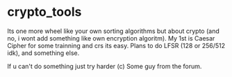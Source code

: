 # crypto_tools
Its one more wheel like your own sorting algorithms but about crypto (and no, i wont add something like own encryption algoritm).
My 1st is Caesar Cipher for some trainning and crs its easy.
Plans to do LFSR (128 or 256/512 idk), and something else.

If u can't do something just try harder (c) Some guy from the forum.
